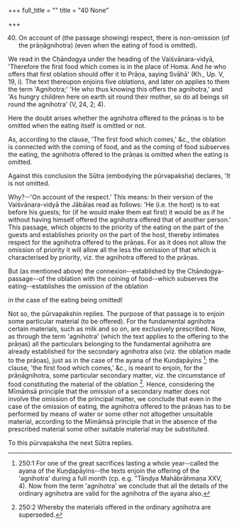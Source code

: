 +++
full_title = ""
title = "40 None"

+++


40. On account of (the passage showing) respect, there is non-omission (of the prāṇāgnihotra) (even when the eating of food is omitted).

We read in the Cḥāndogya under the heading of the Vaiśvānara-vidyā, 'Therefore the first food which comes is in the place of Homa. And he who offers that first oblation should offer it to Prāṇa, saying Svāhā' (Kh., Up. V, 19, i). The text thereupon enjoins five oblations, and later on applies to them the term 'Agnihotra;' 'He who thus knowing this offers the agnihotra,' and 'As hungry children here on earth sit round their mother, so do all beings sit round the agnihotra' (V, 24, 2; 4).

Here the doubt arises whether the agnihotra offered to the prāṇas is to be omitted when the eating itself is omitted or not.

As, according to the clause, 'The first food which comes,' &c., the oblation is connected with the coming of food, and as the coming of food subserves the eating, the agnihotra offered to the prāṇas is omitted when the eating is omitted.

Against this conclusion the Sūtra (embodying the pūrvapaksha) declares, 'It is not omitted.

Why?--'On account of the respect.' This means: In their version of the Vaiśvānara-vidyā the Jābālas read as follows: 'He (i.e. the host) is to eat before his guests; for (if he would make them eat first) it would be as if he without having himself offered the agnihotra offered that of another person.' This passage, which objects to the priority of the eating on the part of the guests and establishes priority on the part of the host, thereby intimates respect for the agnihotra offered to the prāṇas. For as it does not allow the omission of priority it will allow all the less the omission of that which is characterised by priority, viz. the agnihotra offered to the prāṇas.

But (as mentioned above) the connexion--established by the Cḥāndogya-passage--of the oblation with the coining of food--which subserves the eating--establishes the omission of the oblation

in the case of the eating being omitted!

Not so, the pūrvapakshin replies. The purpose of that passage is to enjoin some particular material (to be offered). For the fundamental agnihotra certain materials, such as milk and so on, are exclusively prescribed. Now, as through the term 'agnihotra' (which the text applies to the offering to the prāṇas) all the particulars belonging to the fundamental agnihotra are already established for the secondary agnihotra also (viz. the oblation made to the prāṇas), just as in the case of the ayana of the Kuṇḍapāyins [^fn_157]; the clause, 'the first food which comes,' &c., is meant to enjoin, for the prāṇāgnihotra, some particular secondary matter, viz. the circumstance of food constituting the material of the oblation [^fn_158]. Hence, considering the Mīmāṁsā principle that the omission of a secondary matter does not involve the omission of the principal matter, we conclude that even in the case of the omission of eating, the agnihotra offered to the prāṇas has to be performed by means of water or some other not altogether unsuitable material, according to the Mīmāṁsā principle that in the absence of the prescribed material some other suitable material may be substituted.

[^fn_157]: 250:1 For one of the great sacrifices lasting a whole year--called the ayana of the Kuṇḍapāyins--the texts enjoin the offering of the 'agnihotra' during a full month (cp. e.g. "Tāṇḍya Mahābrāhmaṇa XXV, 4). Now from the term 'agnihotra' we conclude that all the details of the ordinary agnihotra are valid for the agnihotra of the ayana also.

[^fn_158]: 250:2 Whereby the materials offered in the ordinary agnihotra are superseded.

To this pūrvapaksha the next Sūtra replies.

